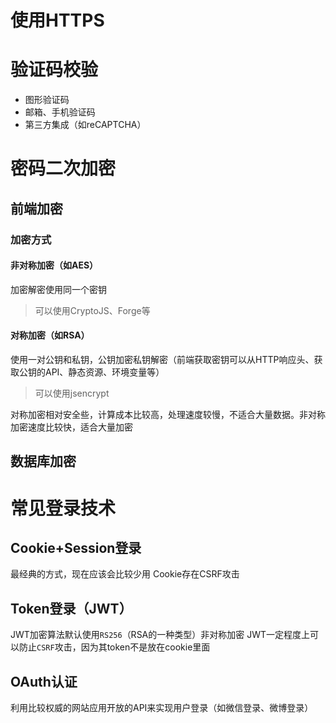 # 使用HTTPS
# 验证码校验

- 图形验证码
- 邮箱、手机验证码
- 第三方集成（如reCAPTCHA）
# 密码二次加密
## 前端加密
### 加密方式
#### 非对称加密（如AES）
加密解密使用同一个密钥
> 可以使用CryptoJS、Forge等
#### 对称加密（如RSA）
使用一对公钥和私钥，公钥加密私钥解密（前端获取密钥可以从HTTP响应头、获取公钥的API、静态资源、环境变量等）
> 可以使用jsencrypt

对称加密相对安全些，计算成本比较高，处理速度较慢，不适合大量数据。非对称加密速度比较快，适合大量加密
## 数据库加密
# 常见登录技术
## Cookie+Session登录
最经典的方式，现在应该会比较少用
Cookie存在CSRF攻击
## Token登录（JWT）
JWT加密算法默认使用`RS256`（RSA的一种类型）非对称加密
JWT一定程度上可以防止`CSRF`攻击，因为其token不是放在cookie里面
## OAuth认证
利用比较权威的网站应用开放的API来实现用户登录（如微信登录、微博登录）


